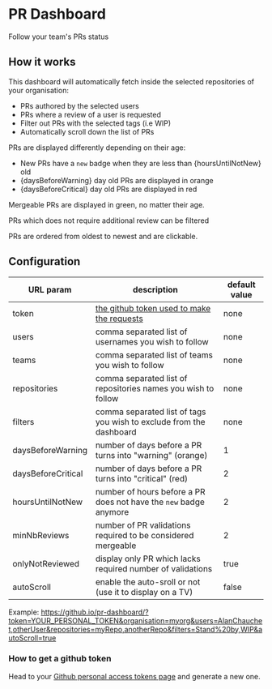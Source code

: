 # PR Dashboard

Follow your team's PRs status

## How it works

This dashboard will automatically fetch inside the selected repositories of your organisation:
- PRs authored by the selected users
- PRs where a review of a user is requested
- Filter out PRs with the selected tags (i.e WIP)
- Automatically scroll down the list of PRs

PRs are displayed differently depending on their age:
- New PRs have a `new` badge when they are less than {hoursUntilNotNew} old
- {daysBeforeWarning} day old PRs are displayed in orange
- {daysBeforeCritical} day old PRs are displayed in red

Mergeable PRs are displayed in green, no matter their age.

PRs which does not require additional review can be filtered 

PRs are ordered from oldest to newest and are clickable.

## Configuration

| URL param | description | default value |
|---|---|---|
| token | [the github token used to make the requests](#how-to-get-a-github-token) | none |
| users | comma separated list of usernames you wish to follow | none |
| teams | comma separated list of teams you wish to follow | none |
| repositories | comma separated list of repositories names you wish to follow | none |
| filters | comma separated list of tags you wish to exclude from the dashboard | none |
| daysBeforeWarning | number of days before a PR turns into "warning" (orange) | 1 |
| daysBeforeCritical | number of days before a PR turns into "critical" (red) | 2 |
| hoursUntilNotNew | number of hours before a PR does not have the `new` badge anymore | 2 |
| minNbReviews | number of PR validations required to be considered mergeable | 2 |
| onlyNotReviewed | display only PR which lacks required number of validations | true |
| autoScroll | enable the auto-sroll or not (use it to display on a TV) | false |

Example: https://github.io/pr-dashboard/?token=YOUR_PERSONAL_TOKEN&organisation=myorg&users=AlanChauchet,otherUser&repositories=myRepo,anotherRepo&filters=Stand%20by,WIP&autoScroll=true

### How to get a github token

Head to your [Github personal access tokens page](https://github.com/settings/tokens) and generate a new one.
